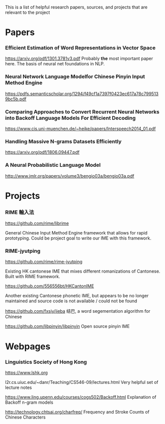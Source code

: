 This is a list of helpful research papers, sources, and projects that are relevant to the project

# Papers

### Efficient Estimation of Word Representations in Vector Space
https://arxiv.org/pdf/1301.3781v3.pdf
Probably **the** most important paper here. The basis of neural net
foundations in NLP.

### Neural Network Language Modelfor Chinese Pinyin Input Method Engine
https://pdfs.semanticscholar.org/1294/f49cf1a7397f0423ec617a78c7995139bc5b.pdf

### Comparing Approaches to Convert Recurrent Neural Networks into Backoff Language Models For Efficient Decoding
https://www.cis.uni-muenchen.de/~heike/papers/Interspeech2014_01.pdf

### Handling Massive N-grams Datasets Efficiently
https://arxiv.org/pdf/1806.09447.pdf

### A Neural Probabilistic Language Model
http://www.jmlr.org/papers/volume3/bengio03a/bengio03a.pdf

# Projects

### RIME 輸入法
https://github.com/rime/librime

General Chinese Input Method Engine framework that allows for rapid prototyping.
Could be project goal to write our IME with this framework.

### RIME-jyutping
https://github.com/rime/rime-jyutping

Existing HK cantonese IME that mixes different romanizations of Cantonese.
Built with RIME framework.

https://github.com/556556bt/HKCantonIME

Another existing Cantonese phonetic IME, but appears to be no longer maintained and
source code is not available / could not be found

https://github.com/fxsjy/jieba
结巴, a word segementation algorithm for Chinese 

https://github.com/libpinyin/libpinyin
Open source pinyin IME

# Webpages

### Linguistics Society of Hong Kong
https://www.lshk.org

l2r.cs.uiuc.edu/~danr/Teaching/CS546-09/lectures.html
Very helpful set of lecture notes

https://www.ling.upenn.edu/courses/cogs502/Backoff.html
Explanation of Backoff n-gram models

http://technology.chtsai.org/charfreq/
Frequency and Stroke Counts of Chinese Characters
